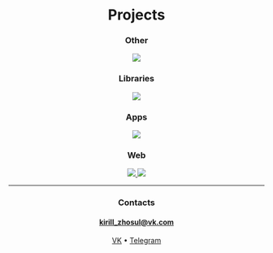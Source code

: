 <h1 align="center">Projects</h1>

<h3 align="center">Other</h3>
<p align="center">
  <a href="https://gofralang.github.io">
    <img src="https://github-readme-stats.vercel.app/api/pin/?username=gofralang&repo=core&show_owner=true"></img>
  </a>
</p>

<h3 align="center">Libraries</h3>
<p align="center">
  <a href="https://kirillzhosul.github.io/gamemaker-scheduler">
    <img src="https://github-readme-stats.vercel.app/api/pin/?username=kirillzhosul&repo=gamemaker-scheduler&show_owner=true"></img>
  </a>
</p>

<h3 align="center">Apps</h3>
<p align="center">
  <a href="https://kirillzhosul.github.io/gamemaker-paint-editor">
    <img src="https://github-readme-stats.vercel.app/api/pin/?username=kirillzhosul&repo=gamemaker-paint-editor&show_owner=true"></img>
  </a>
</p>

<h3 align="center">Web</h3>
<p align="center">
  <a href="https://github.com/kirillzhosul/web-merchandise-shop/">
    <img src="https://github-readme-stats.vercel.app/api/pin/?username=kirillzhosul&repo=web-merchandise-shop&show_owner=true"></img>
  </a>
  <a href="https://github.com/kirillzhosul/web-url-shortener/">
    <img src="https://github-readme-stats.vercel.app/api/pin/?username=kirillzhosul&repo=web-url-shortener&show_owner=true"></img>
  </a>
</p>

<hr>
<h3 align="center">Contacts</h3>
<h4 align="center"><a href="mailto: kirill_zhosul@vk.com">kirill_zhosul@vk.com</a></h4>
<p align="center">
  <a href="https://vk.com/kirillzhosul">VK</a> •
  <a href="https://t.me/kirillzhosul">Telegram</a>
</p>
